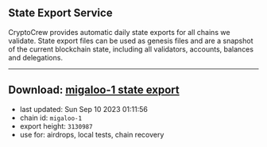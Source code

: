 ## State Export Service
CryptoCrew provides automatic daily state exports for all chains we validate. State export files can be used as genesis files and are a snapshot of the current blockchain state, including all validators, accounts, balances and delegations.

---
**Download: [migaloo-1 state export](https://dl.ccvalidators.com/SERVICE/migaloo/migaloo-1_export_3130987.json)**
---

- last updated: Sun Sep 10 2023 01:11:56
- chain id: `migaloo-1`
- export height: `3130987`
- use for: airdrops, local tests, chain recovery
